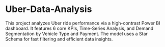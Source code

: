 # Uber-Data-Analysis
This project analyzes Uber ride performance via a high-contrast Power BI dashboard. It features 6 core KPIs, Time-Series Analysis, and Demand Segmentation by Vehicle Type and Payment. The model uses a Star Schema for fast filtering and efficient data insights.
